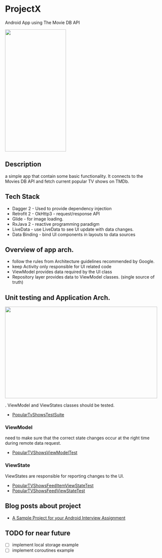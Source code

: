 # ProjectX

Android App using The Movie DB API

<img src="https://github.com/muratcanbur/ProjectX/blob/master/art/app_screenshot.png" width="200" height="400">

## Description

a simple app that contain some basic functionality. It connects to the Movies DB API and fetch current popular TV shows on TMDb.


## Tech Stack
- Dagger 2 - Used to provide dependency injection
- Retrofit 2 - OkHttp3 - request/response API
- Glide - for image loading.
- RxJava 2 - reactive programming paradigm
- LiveData - use LiveData to see UI update with data changes.
- Data Binding - bind UI components in layouts to data sources

## Overview of app arch.
- follow the rules from Architecture guidelines recommended by Google.
- keep Activity only responsible for UI related code 
- ViewModel provides data required by the UI class
- Repository layer provides data to ViewModel classes. (single source of truth)

## Unit testing and Application Arch.

<img src="https://github.com/muratcanbur/ProjectX/blob/master/art/app_%20architecture.jpeg" width="500" height="300">

.
ViewModel and ViewStates classes should be tested.

* [PopularTvShowsTestSuite](https://github.com/muratcanbur/ProjectX/blob/master/app/src/test/java/co/icanteach/projectx/PopularTvShowsTestSuite.kt)

### ViewModel
need to make sure that the correct state changes occur at the right time during remote data request.

* [PopularTVShowsViewModelTest](https://github.com/muratcanbur/ProjectX/blob/master/app/src/test/java/co/icanteach/projectx/PopularTVShowsViewModelTest.kt)

### ViewState 
ViewStates are responsible for reporting changes to the UI.

* [PopularTVShowsFeedItemViewStateTest](https://github.com/muratcanbur/ProjectX/blob/master/app/src/test/java/co/icanteach/projectx/PopularTVShowsFeedItemViewStateTest.kt)
* [PopularTVShowsFeedViewStateTest](https://github.com/muratcanbur/ProjectX/blob/master/app/src/test/java/co/icanteach/projectx/PopularTVShowsFeedViewStateTest.kt)

## Blog posts about project
* [A Sample Project for your Android Interview Assignment](https://medium.com/@muratcanbur/a-sample-project-for-your-android-interview-assignment-324783e0160f)


## TODO for near future
- [ ] implement local storage example
- [ ] implement coroutines example
